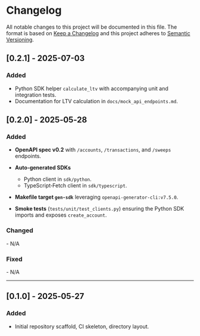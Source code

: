 # Changelog

All notable changes to this project will be documented in this file. The format is based on [Keep a Changelog](https://keepachangelog.com/) and this project adheres to [Semantic Versioning](https://semver.org/).

## [0.2.1] - 2025-07-03

### Added

* Python SDK helper `calculate_ltv` with accompanying unit and integration tests.
* Documentation for LTV calculation in `docs/mock_api_endpoints.md`.

## \[0.2.0] - 2025‑05‑28

### Added

* **OpenAPI spec v0.2** with `/accounts`, `/transactions`, and `/sweeps` endpoints.
* **Auto‑generated SDKs**

  * Python client in `sdk/python`.
  * TypeScript‐Fetch client in `sdk/typescript`.
* **Makefile target `gen-sdk`** leveraging `openapi-generator-cli:v7.5.0`.
* **Smoke tests** (`tests/unit/test_clients.py`) ensuring the Python SDK imports and exposes `create_account`.

### Changed

- N/A

### Fixed

- N/A

---

## \[0.1.0] - 2025‑05‑27

### Added

* Initial repository scaffold, CI skeleton, directory layout.

